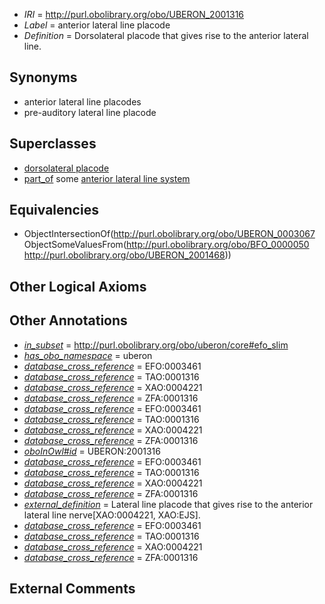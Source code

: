  * *IRI* = http://purl.obolibrary.org/obo/UBERON_2001316
 * *Label* = anterior lateral line placode
 * *Definition* = Dorsolateral placode that gives rise to the anterior lateral line.

## Synonyms

 * anterior lateral line placodes
 * pre-auditory lateral line placode

## Superclasses

 * [dorsolateral placode](../../UBERON/67/UBERON_0003067.md)
 * [part_of](../../BFO/50/BFO_0000050.md) some [anterior lateral line system](../../UBERON/68/UBERON_2001468.md)

## Equivalencies

 * ObjectIntersectionOf(<http://purl.obolibrary.org/obo/UBERON_0003067> ObjectSomeValuesFrom(<http://purl.obolibrary.org/obo/BFO_0000050> <http://purl.obolibrary.org/obo/UBERON_2001468>))

## Other Logical Axioms


## Other Annotations

 * *[in_subset](../../et/oboInOwl#inSubset.md)* = http://purl.obolibrary.org/obo/uberon/core#efo_slim
 * *[has_obo_namespace](../../ce/oboInOwl#hasOBONamespace.md)* = uberon
 * *[database_cross_reference](../../ef/oboInOwl#hasDbXref.md)* = EFO:0003461
 * *[database_cross_reference](../../ef/oboInOwl#hasDbXref.md)* = TAO:0001316
 * *[database_cross_reference](../../ef/oboInOwl#hasDbXref.md)* = XAO:0004221
 * *[database_cross_reference](../../ef/oboInOwl#hasDbXref.md)* = ZFA:0001316
 * *[database_cross_reference](../../ef/oboInOwl#hasDbXref.md)* = EFO:0003461
 * *[database_cross_reference](../../ef/oboInOwl#hasDbXref.md)* = TAO:0001316
 * *[database_cross_reference](../../ef/oboInOwl#hasDbXref.md)* = XAO:0004221
 * *[database_cross_reference](../../ef/oboInOwl#hasDbXref.md)* = ZFA:0001316
 * *[oboInOwl#id](../../id/oboInOwl#id.md)* = UBERON:2001316
 * *[database_cross_reference](../../ef/oboInOwl#hasDbXref.md)* = EFO:0003461
 * *[database_cross_reference](../../ef/oboInOwl#hasDbXref.md)* = TAO:0001316
 * *[database_cross_reference](../../ef/oboInOwl#hasDbXref.md)* = XAO:0004221
 * *[database_cross_reference](../../ef/oboInOwl#hasDbXref.md)* = ZFA:0001316
 * *[external_definition](../../UBPROP/01/UBPROP_0000001.md)* = Lateral line placode that gives rise to the anterior lateral line nerve[XAO:0004221, XAO:EJS].
 * *[database_cross_reference](../../ef/oboInOwl#hasDbXref.md)* = EFO:0003461
 * *[database_cross_reference](../../ef/oboInOwl#hasDbXref.md)* = TAO:0001316
 * *[database_cross_reference](../../ef/oboInOwl#hasDbXref.md)* = XAO:0004221
 * *[database_cross_reference](../../ef/oboInOwl#hasDbXref.md)* = ZFA:0001316

## External Comments

